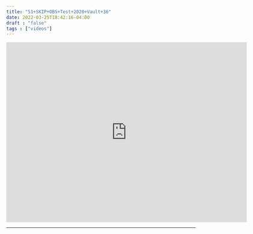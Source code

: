 ```yaml
---
title: "51+SKIP+OBS+Test+2020+Vault+36"
date: 2022-03-25T18:42:16-04:00
draft : "false"
tags : ["videos"]
---
```

<iframe src="https://archive.org/embed/poliwat-vj-pack-mantra-of-1000-0-7/51+SKIP+OBS+Test+2020+Vault+36+POLIW.AT+at+Paleblue.fm.mp4" width="640" height="480" frameborder="0" webkitallowfullscreen="true" mozallowfullscreen="true" allowfullscreen></iframe>
<!--more-->

<!-- Insert embed code here  -->

___
